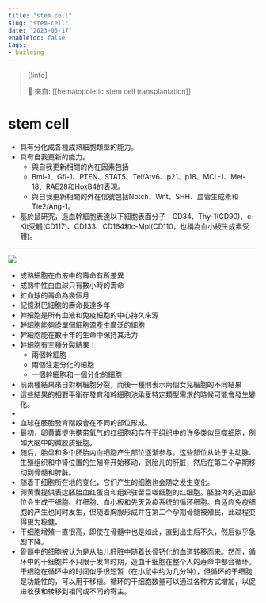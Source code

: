 ```yaml
---
title: "stem cell"
slug: "stem-cell"
date: "2023-05-17"
enableToc: false
tags:
- building
---
```


> [!info]
>
> 🌱 來自: [[hematopoietic stem cell transplantation]]

# stem cell

* 具有分化成各種成熟細胞類型的能力。
* 具有自我更新的能力。
	* 與自我更新相關的內在因素包括
	* Bmi-1、Gfi-1、PTEN、STAT5、Tel/Atv6、p21、p18、MCL-1、Mel-18、RAE28和HoxB4的表現。
	* 與自我更新相關的外在信號包括Notch、Wnt、SHH、血管生成素和Tie2/Ang-1。
* 基於鼠研究，造血幹細胞表達以下細胞表面分子：CD34、Thy-1(CD90)、c-Kit受體(CD117)、CD133、CD164和c-Mpl(CD110，也稱為血小板生成素受體)。

---
![](https://i.imgur.com/unAuEzd.png)
- 成熟細胞在血液中的壽命有所差異
- 成熟中性白血球只有數小時的壽命
- 紅血球的壽命為幾個月
- 記憶淋巴細胞的壽命長達多年
- 幹細胞是所有血液和免疫細胞的中心持久來源
- 幹細胞能夠從單個細胞源產生廣泛的細胞
- 幹細胞能在數十年的生命中保持其活力
- 幹細胞有三種分裂結果：
    - 兩個幹細胞
    - 兩個注定分化的細胞
    - 一個幹細胞和一個分化的細胞
- 前兩種結果來自對稱細胞分裂，而後一種則表示兩個女兒細胞的不同結果
- 這些結果的相對平衡在發育和幹細胞池承受特定類型需求的時候可能會發生變化。
-
- 血球在胚胎發育階段會在不同的部位形成。
- 最初，卵黄囊提供携带氧气的红细胞和存在于组织中的许多类似巨噬细胞，例如大脑中的微胶质细胞。
- 随后，胎盘和多个胚胎内血细胞产生部位逐渐参与。这些部位从处于主动脉、生殖组织和中肾位置的生殖脊开始移动，到胎儿的肝脏，然后在第二个孕期移动到骨髓和脾脏。
- 随着干细胞所在地的变化，它们产生的细胞也会随之发生变化。
- 卵黄囊提供表达胚胎血红蛋白和组织驻留巨噬细胞的红细胞。胚胎内的造血部位会生成干细胞、红细胞、血小板和先天免疫系统的循环细胞。自适应免疫细胞的产生也同时发生，但随着胸腺形成并在第二个孕期骨髓被殖民，此过程变得更为稳健。
- 干细胞增殖一直很高，即使在骨髓中也是如此，直到出生后不久，然后似乎急剧下降。
- 骨髓中的细胞被认为是从胎儿肝脏中随着长骨钙化的血道转移而来。然而，循环中的干细胞并不只限于发育时期，造血干细胞在整个人的寿命中都会循环。干细胞在循环中的时间似乎很短暂（在小鼠中约为几分钟），但循环的干细胞是功能性的，可以用于移植。循环的干细胞数量可以通过各种方式增加，以促进收获和转移到相同或不同的寄主。
